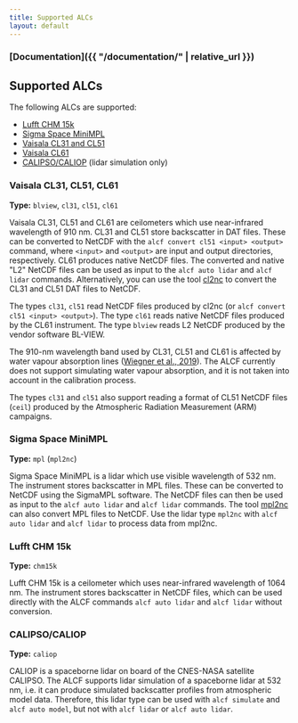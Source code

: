 ```yaml
---
title: Supported ALCs
layout: default
---
```


### [Documentation]({{ "/documentation/" | relative_url }})

## Supported ALCs

The following ALCs are supported:

- [Lufft CHM 15k](https://www.lufft.com/products/cloud-height-snow-depth-sensors-288/ceilometer-chm-15k-nimbus-2300/)
- [Sigma Space MiniMPL](https://www.dropletmeasurement.com/micro-pulse-lidar/)
- [Vaisala CL31 and CL51](https://www.vaisala.com/en/products/weather-environmental-sensors/ceilometers-CL31-CL51-meteorology)
- [Vaisala CL61](https://www.vaisala.com/en/products/weather-environmental-sensors/ceilometer-CL61)
- [CALIPSO/CALIOP](https://www-calipso.larc.nasa.gov/) (lidar simulation only)

### Vaisala CL31, CL51, CL61

**Type:** `blview`, `cl31`, `cl51`, `cl61`

Vaisala CL31, CL51 and CL61 are ceilometers which use near-infrared wavelength
of 910 nm. CL31 and CL51 store backscatter in DAT files. These can be converted
to NetCDF with the `alcf convert cl51 <input> <output>` command, where
`<input>` and `<output>` are input and output directories, respectively. CL61
produces native NetCDF files. The converted and native "L2" NetCDF files can be
used as input to the `alcf auto lidar` and `alcf lidar` commands.
Alternatively, you can use the tool [cl2nc](https://github.com/peterkuma/cl2nc)
to convert the CL31 and CL51 DAT files to NetCDF.

The types `cl31`, `cl51` read NetCDF files produced by cl2nc
(or `alcf convert cl51 <input> <output>`). The type `cl61` reads native NetCDF
files produced by the CL61 instrument. The type `blview` reads L2 NetCDF produced
by the vendor software BL-VIEW.

The 910-nm wavelength band used by CL31, CL51 and CL61 is affected by water
vapour absorption lines ([Wiegner et al.,
2019](https://www.atmos-meas-tech.net/12/471/2019/)). The ALCF currently does
not support simulating water vapour absorption, and it is not taken into
account in the calibration process.

The types `cl31` and `cl51` also support reading a format of CL51 NetCDF files
(`ceil`) produced by the Atmospheric Radiation Measurement (ARM) campaigns.

### Sigma Space MiniMPL

**Type:** `mpl` (`mpl2nc`)

Sigma Space MiniMPL is a lidar which use visible wavelength of 532 nm. The instrument
stores backscatter in MPL files. These can be converted to NetCDF using
the SigmaMPL software. The NetCDF files can then be used as input to the
`alcf auto lidar` and `alcf lidar` commands. The tool
[mpl2nc](https://github.com/peterkuma/mpl2nc) can also convert MPL files
to NetCDF. Use the lidar type `mpl2nc` with `alcf auto lidar` and `alcf lidar`
to process data from mpl2nc.

### Lufft CHM 15k

**Type:** `chm15k`

Lufft CHM 15k is a ceilometer which uses near-infrared wavelength of 1064 nm. The instrument
stores backscatter in NetCDF files, which can be used directly with the ALCF
commands `alcf auto lidar` and `alcf lidar` without conversion.

### CALIPSO/CALIOP

**Type:** `caliop`

CALIOP is a spaceborne lidar on board of the CNES-NASA satellite CALIPSO.
The ALCF supports lidar simulation of a spaceborne lidar at 532 nm, i.e. it can
produce simulated backscatter profiles from atmospheric model data. Therefore,
this lidar type can be used with `alcf simulate` and `alcf auto model`,
but not with `alcf lidar` or `alcf auto lidar`.

